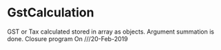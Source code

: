 # GstCalculation
GST or Tax calculated stored in array as objects.
Argument summation is done.
Closure program 
On ///20-Feb-2019
